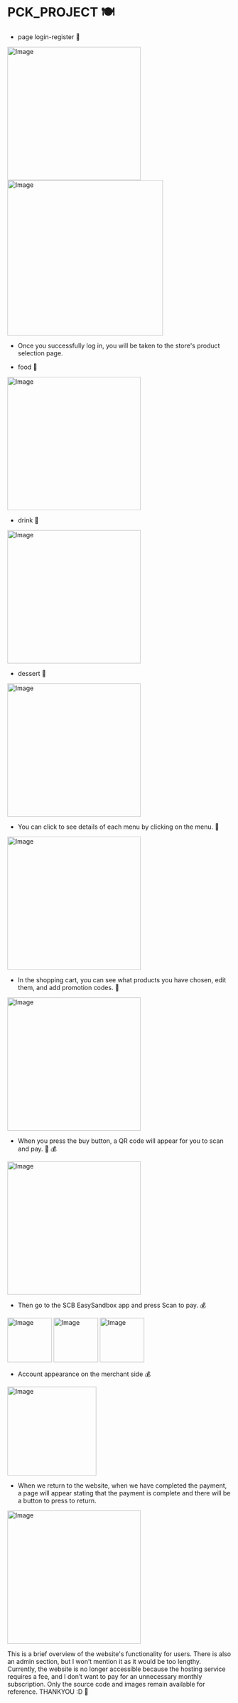 # PCK_PROJECT 🍽️
- page login-register 👤

<img src="https://github.com/user-attachments/assets/e9674960-dcdb-45c0-9f98-7a5554121b8b" alt="Image" width="300">

<img src="https://github.com/user-attachments/assets/596335ea-b4a8-43e5-a256-edfacb22023a" alt="Image" width="350">

- Once you successfully log in, you will be taken to the store's product selection page.

- food 🍗

<img src="https://github.com/user-attachments/assets/749a6c20-2504-4303-8c9c-72232cade8eb" alt="Image" width="300">

- drink 🥤

<img src="https://github.com/user-attachments/assets/e45a32c2-d839-4e2f-bd82-fc5723c01ee1" alt="Image" width="300">

- dessert 🍰

<img src="https://github.com/user-attachments/assets/bf99be72-485d-45af-bc7f-d2e540e010c5" alt="Image" width="300">

- You can click to see details of each menu by clicking on the menu. 📜

<img src="https://github.com/user-attachments/assets/cdd66d56-cbdd-4fdc-a2bc-96fa09da3d98" alt="Image" width="300">

- In the shopping cart, you can see what products you have chosen, edit them, and add promotion codes. 🛒

<img src="https://github.com/user-attachments/assets/aee30d58-b2a7-48d7-af49-2ade5e78ebec" alt="Image" width="300">

- When you press the buy button, a QR code will appear for you to scan and pay. 📲 💰

<img src="https://github.com/user-attachments/assets/16280c3d-f7db-430f-a44e-b6d99fcac802" alt="Image" width="300">

- Then go to the SCB EasySandbox app and press Scan to pay. 💰

<img src="https://github.com/user-attachments/assets/59a4bfff-7ace-4cd6-a29e-834bd0874e42" alt="Image" width="100">

<img src="https://github.com/user-attachments/assets/c8632cac-9834-48f2-b181-884a9015ecbd" alt="Image" width="100">

<img src="https://github.com/user-attachments/assets/bdf8677d-d279-4bfe-9597-1b8cf47c56c4" alt="Image" width="100">

- Account appearance on the merchant side 💰

<img src="https://github.com/user-attachments/assets/d24f4398-3d4a-40d2-b3f7-d3db955aee87" alt="Image" width="200">

- When we return to the website, when we have completed the payment, a page will appear stating that the payment is complete and there will be a button to press to return.

<img src="https://github.com/user-attachments/assets/4ca309e0-3892-47aa-8057-1d2cc38ec00f" alt="Image" width="300">

This is a brief overview of the website's functionality for users. There is also an admin section, but I won’t mention it as it would be too lengthy. Currently, the website is no longer accessible because the hosting service requires a fee, and I don’t want to pay for an unnecessary monthly subscription. Only the source code and images remain available for reference. THANKYOU :D 👋
